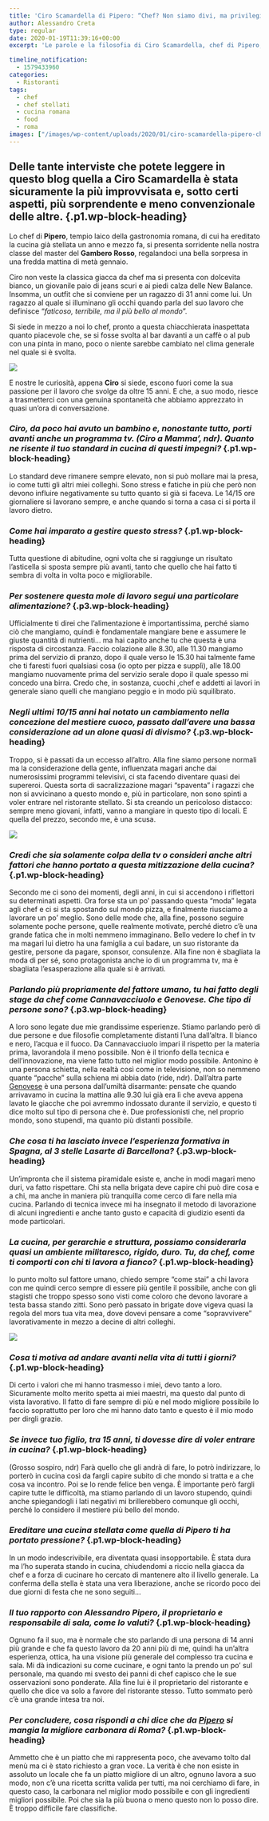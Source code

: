 ```yaml
---
title: 'Ciro Scamardella di Pipero: “Chef? Non siamo divi, ma privilegiati”- L’intervista completa'
author: Alessandro Creta
type: regular
date: 2020-01-19T11:39:16+00:00
excerpt: 'Le parole e la filosofia di Ciro Scamardella, chef di Pipero, (ristorante una stella Michelin), che ci racconta il suo lavoro e la sua vita privata. '

timeline_notification:
  - 1579433960
categories:
  - Ristoranti
tags:
  - chef
  - chef stellati
  - cucina romana
  - food
  - roma
images: ["/images/wp-content/uploads/2020/01/ciro-scamardella-pipero-chef.webp"]
---
```

## <span class="s1">Delle tante interviste che potete leggere in questo blog quella a Ciro Scamardella è stata sicuramente la più improvvisata e, sotto certi aspetti, più sorprendente e meno convenzionale delle altre. </span> {.p1.wp-block-heading}

<p class="p1">
  <span class="s1">Lo chef di <strong>Pipero</strong>, tempio laico della gastronomia romana, di cui ha ereditato la cucina già stellata un anno e mezzo fa, si presenta sorridente nella nostra classe del master del <strong>Gambero Rosso</strong>, regalandoci una bella sorpresa in una fredda mattina di metà gennaio.</span>
</p>

<p class="p1">
  <span class="s1">Ciro non veste la classica giacca da chef ma si presenta con dolcevita bianco, un giovanile paio di jeans scuri e ai piedi calza delle New Balance. Insomma, un outfit che si conviene per un ragazzo di 31 anni come lui. Un ragazzo al quale si illuminano gli occhi quando parla del suo lavoro che definisce “<em>faticoso, terribile, ma il più bello al mondo</em>”.</span>
</p>

<p class="p1">
  <span class="s1">Si siede in mezzo a noi lo chef, pronto a questa chiacchierata inaspettata quanto piacevole che, se si fosse svolta al bar davanti a un caffè o al pub con una pinta in mano, poco o niente sarebbe cambiato nel clima generale nel quale si è svolta.</span>
</p>


![](/images/wp-content/uploads/2020/01/ciro-scamardella-pipero-piatto-chef.webp)


<p class="p1">
  <span class="s1">E nostre le curiosità, appena <strong>Ciro</strong> si siede, escono fuori come la sua passione per il lavoro che svolge da oltre 15 anni. E che, a suo modo, riesce a trasmetterci con una genuina spontaneità che abbiamo apprezzato in quasi un’ora di conversazione.</span>
</p>

### <span class="s2"><b><i>Ciro, da poco hai avuto un bambino e, nonostante tutto, porti avanti anche un programma tv. (Ciro a Mamma’, ndr). Quanto ne risente il tuo standard in cucina di questi impegni?</i></b></span> {.p1.wp-block-heading}

<p class="p1">
  <span class="s1">Lo standard deve rimanere sempre elevato, non si può mollare mai la presa, io come tutti gli altri miei colleghi. Sono stress e fatiche in più che però non devono influire negativamente su tutto quanto si già si faceva. Le 14/15 ore giornaliere si lavorano sempre, e anche quando si torna a casa ci si porta il lavoro dietro.</span>
</p>

### <span class="s2"><b><i>Come hai imparato a gestire questo stress?</i></b></span> {.p1.wp-block-heading}

<p class="p1">
  <span class="s1">Tutta questione di abitudine, ogni volta che si raggiunge un risultato l’asticella si sposta sempre più avanti, tanto che quello che hai fatto ti sembra di volta in volta poco e migliorabile.</span>
</p>

### <span class="s1"><b><i>Per sostenere questa mole di lavoro segui una particolare alimentazione? </i></b></span> {.p3.wp-block-heading}

<p class="p1">
  <span class="s1">Ufficialmente ti direi che l’alimentazione è importantissima, perché siamo ciò che mangiamo, quindi è fondamentale mangiare bene e assumere le giuste quantità di nutrienti… ma hai capito anche tu che questa è una risposta di circostanza. Faccio colazione alle 8.30, alle 11.30 mangiamo prima del servizio di pranzo, dopo il quale verso le 15.30 hai talmente fame che ti faresti fuori qualsiasi cosa (io opto per pizza e supplì), alle 18.00 mangiamo nuovamente prima del servizio serale dopo il quale spesso mi concedo una birra. Credo che, in sostanza, cuochi ,chef e addetti ai lavori in generale siano quelli che mangiano peggio e in modo più squilibrato.</span>
</p>

### <span class="s1"><b><i>Negli ultimi 10/15 anni hai notato un cambiamento nella concezione del mestiere cuoco, passato dall’avere una bassa considerazione ad un alone quasi di divismo?</i></b></span> {.p3.wp-block-heading}

<p class="p1">
  <span class="s1">Troppo, si è passati da un eccesso all’altro. Alla fine siamo persone normali ma la considerazione della gente, influenzata magari anche dai numerosissimi programmi televisivi, ci sta facendo diventare quasi dei supereroi. Questa sorta di sacralizzazione magari “spaventa” i ragazzi che non si avvicinano a questo mondo e, più in particolare, non sono spinti a voler entrare nel ristorante stellato. Si sta creando un pericoloso distacco: sempre meno giovani, infatti, vanno a mangiare in questo tipo di locali. E quella del prezzo, secondo me, è una scusa.</span>
</p>


![](/images/wp-content/uploads/2020/01/piatto-scamardella-pipero.webp)


### <span class="s2"><b><i>Credi che sia solamente colpa della tv o consideri anche altri fattori che hanno portato a questa mitizzazione della cucina?</i></b></span> {.p1.wp-block-heading}

<p class="p1">
  <span class="s1">Secondo me ci sono dei momenti, degli anni, in cui si accendono i riflettori su determinati aspetti. Ora forse sta un po’ passando questa “moda” legata agli chef e ci si sta spostando sul mondo pizza, e finalmente riusciamo a lavorare un po’ meglio. Sono delle mode che, alla fine, possono seguire solamente poche persone, quelle realmente motivate, perché dietro c’è una grande fatica che in molti nemmeno immaginano. Bello vedere lo chef in tv ma magari lui dietro ha una famiglia a cui badare, un suo ristorante da gestire, persone da pagare, sponsor, consulenze. Alla fine non è sbagliata la moda di per sé, sono protagonista anche io di un programma tv, ma è sbagliata l’esasperazione alla quale si è arrivati. </span>
</p>

### <span class="s1"><b><i>Parlando più propriamente del fattore umano, tu hai fatto degli stage da chef come Cannavacciuolo e Genovese. Che tipo di persone sono?</i></b></span> {.p3.wp-block-heading}

<p class="p1">
  <span class="s1">A loro sono legate due mie grandissime esperienze. Stiamo parlando però di due persone e due filosofie completamente distanti l’una dall’altra. Il bianco e nero, l’acqua e il fuoco. Da Cannavacciuolo impari il rispetto per la materia prima, lavorandola il meno possibile. Non è il trionfo della tecnica e dell’innovazione, ma viene fatto tutto nel miglior modo possibile. Antonino è una persona schietta, nella realtà così come in televisione, non so nemmeno quante “pacche” sulla schiena mi abbia dato (ride, ndr). Dall’altra parte <a href="http://aleepepe.com/2019/11/17/niente-scherzi-a-il-pagliaccio-lintervista-a-anthony-genovese/" target="_blank" rel="noreferrer noopener" aria-label=" (apre in una nuova scheda)">Genovese</a> è una persona dall’umiltà disarmante: pensate che quando arrivavamo in cucina la mattina alle 9.30 lui già era lì che aveva appena lavato le giacche che poi avremmo indossato durante il servizio, e questo ti dice molto sul tipo di persona che è. Due professionisti che, nel proprio mondo, sono stupendi, ma quanto più distanti possibile.</span>
</p>

### <span class="s1"><b><i>Che cosa ti ha lasciato invece l’esperienza formativa in Spagna, al 3 stelle Lasarte di Barcellona?</i></b></span> {.p3.wp-block-heading}

<p class="p1">
  <span class="s1">Un’impronta che il sistema piramidale esiste e, anche in modi magari meno duri, va fatto rispettare. Chi sta nella brigata deve capire chi può dire cosa e a chi, ma anche in maniera più tranquilla come cerco di fare nella mia cucina. Parlando di tecnica invece mi ha insegnato il metodo di lavorazione di alcuni ingredienti e anche tanto gusto e capacità di giudizio esenti da mode particolari.</span>
</p>

### <span class="s2"><b><i>La cucina, per gerarchie e struttura, possiamo considerarla quasi un ambiente militaresco, rigido, duro. Tu, da chef, come ti comporti con chi ti lavora a fianco?</i></b></span> {.p1.wp-block-heading}

<p class="p1">
  <span class="s1">Io punto molto sul fattore umano, chiedo sempre “come stai” a chi lavora con me quindi cerco sempre di essere più gentile il possibile, anche con gli stagisti che troppo spesso sono visti come coloro che devono lavorare a testa bassa stando zitti. Sono però passato in brigate dove vigeva quasi la regola del mors tua vita mea, dove dovevi pensare a come “sopravvivere” lavorativamente in mezzo a decine di altri colleghi.</span>
</p>


![](/images/wp-content/uploads/2020/01/scamardella-limone-chef-piatto-pipero.webp)


### <span class="s2"><b><i>Cosa ti motiva ad andare avanti nella vita di tutti i giorni? </i></b></span> {.p1.wp-block-heading}

<p class="p1">
  <span class="s1">Di certo i valori che mi hanno trasmesso i miei, devo tanto a loro. Sicuramente molto merito spetta ai miei maestri, ma questo dal punto di vista lavorativo. Il fatto di fare sempre di più e nel modo migliore possibile lo faccio soprattutto per loro che mi hanno dato tanto e questo è il mio modo per dirgli grazie.</span>
</p>

### <span class="s2"><b><i>Se invece tuo figlio, tra 15 anni, ti dovesse dire di voler entrare in cucina?</i></b></span> {.p1.wp-block-heading}

<p class="p1">
  <span class="s1">(Grosso sospiro, ndr) Farà quello che gli andrà di fare, lo potrò indirizzare, lo porterò in cucina così da fargli capire subito di che mondo si tratta e a che cosa va incontro. Poi se lo rende felice ben venga. È importante però fargli capire tutte le difficoltà, ma stiamo parlando di un lavoro stupendo, quindi anche spiegandogli i lati negativi mi brillerebbero comunque gli occhi, perché lo considero il mestiere più bello del mondo.</span>
</p>

### <span class="s2"><b><i>Ereditare una cucina stellata come quella di Pipero ti ha portato pressione?</i></b></span> {.p1.wp-block-heading}

<p class="p1">
  <span class="s1">In un modo indescrivibile, era diventata quasi insopportabile. È stata dura ma l’ho superata stando in cucina, chiudendomi a riccio nella giacca da chef e a forza di cucinare ho cercato di mantenere alto il livello generale. La conferma della stella è stata una vera liberazione, anche se ricordo poco dei due giorni di festa che ne sono seguiti</span><span class="s1">… </span>
</p>

### <span class="s2"><b><i>Il tuo rapporto con Alessandro Pipero, il proprietario e responsabile di sala, come lo valuti?</i></b></span> {.p1.wp-block-heading}

<p class="p1">
  <span class="s1">Ognuno fa il suo, ma è normale che sto parlando di una persona di 14 anni più grande e che fa questo lavoro da 20 anni più di me, quindi ha un’altra esperienza, ottica, ha una visione più generale del complesso tra cucina e sala. Mi dà indicazioni su come cucinare, e ogni tanto la prendo un po’ sul personale, ma quando mi svesto dei panni di chef capisco che le sue osservazioni sono ponderate. Alla fine lui è il proprietario del ristorante e quello che dice va solo a favore del ristorante stesso. Tutto sommato però c’è una grande intesa tra noi.</span>
</p>

### <span class="s2"><b><i>Per concludere, cosa rispondi a chi dice che da <a href="https://www.piperoroma.it/" target="_blank" rel="noreferrer noopener" aria-label=" (apre in una nuova scheda)">Pipero</a> si mangia la migliore carbonara di Roma?</i></b></span> {.p1.wp-block-heading}

<p class="p1">
  <span class="s1">Ammetto che è un piatto che mi rappresenta poco, che avevamo tolto dal menù ma ci è stato richiesto a gran voce. La verità è che non esiste in assoluto un locale che fa un piatto migliore di un altro, ognuno lavora a suo modo, non c’è una ricetta scritta valida per tutti, ma noi cerchiamo di fare, in questo caso, la carbonara nel miglior modo possibile e con gli ingredienti migliori possibile. Poi che sia la più buona o meno questo non lo posso dire. È troppo difficile fare classifiche. </span>
</p>